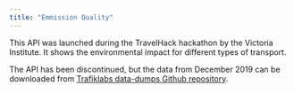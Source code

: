 ```yaml
---
title: "Emmission Quality"
---
```


This API was launched during the TravelHack hackathon by the Victoria Institute. It shows the environmental impact 
for different types of transport.

The API has been discontinued, but the data from December 2019 can be downloaded from [Trafiklabs data-dumps Github 
repository](https://github.com/trafiklab/data-dumps/tree/master/2019-12%20EmmissionQuality).